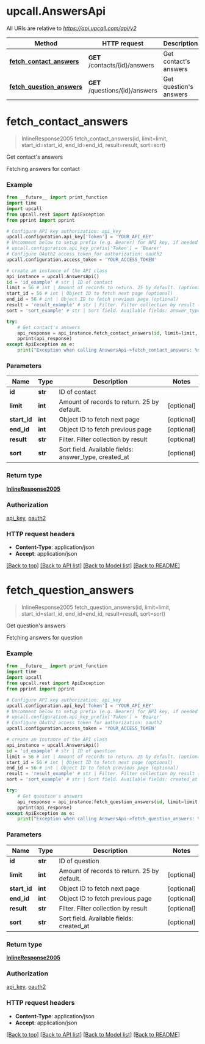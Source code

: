 # upcall.AnswersApi

All URIs are relative to *https://api.upcall.com/api/v2*

Method | HTTP request | Description
------------- | ------------- | -------------
[**fetch_contact_answers**](AnswersApi.md#fetch_contact_answers) | **GET** /contacts/{id}/answers | Get contact&#39;s answers
[**fetch_question_answers**](AnswersApi.md#fetch_question_answers) | **GET** /questions/{id}/answers | Get question&#39;s answers


# **fetch_contact_answers**
> InlineResponse2005 fetch_contact_answers(id, limit=limit, start_id=start_id, end_id=end_id, result=result, sort=sort)

Get contact's answers

Fetching answers for contact

### Example 
```python
from __future__ import print_function
import time
import upcall
from upcall.rest import ApiException
from pprint import pprint

# Configure API key authorization: api_key
upcall.configuration.api_key['Token'] = 'YOUR_API_KEY'
# Uncomment below to setup prefix (e.g. Bearer) for API key, if needed
# upcall.configuration.api_key_prefix['Token'] = 'Bearer'
# Configure OAuth2 access token for authorization: oauth2
upcall.configuration.access_token = 'YOUR_ACCESS_TOKEN'

# create an instance of the API class
api_instance = upcall.AnswersApi()
id = 'id_example' # str | ID of contact
limit = 56 # int | Amount of records to return. 25 by default. (optional)
start_id = 56 # int | Object ID to fetch next page (optional)
end_id = 56 # int | Object ID to fetch previous page (optional)
result = 'result_example' # str | Filter. Filter collection by result (optional)
sort = 'sort_example' # str | Sort field. Available fields: answer_type, created_at (optional)

try: 
    # Get contact's answers
    api_response = api_instance.fetch_contact_answers(id, limit=limit, start_id=start_id, end_id=end_id, result=result, sort=sort)
    pprint(api_response)
except ApiException as e:
    print("Exception when calling AnswersApi->fetch_contact_answers: %s\n" % e)
```

### Parameters

Name | Type | Description  | Notes
------------- | ------------- | ------------- | -------------
 **id** | **str**| ID of contact | 
 **limit** | **int**| Amount of records to return. 25 by default. | [optional] 
 **start_id** | **int**| Object ID to fetch next page | [optional] 
 **end_id** | **int**| Object ID to fetch previous page | [optional] 
 **result** | **str**| Filter. Filter collection by result | [optional] 
 **sort** | **str**| Sort field. Available fields: answer_type, created_at | [optional] 

### Return type

[**InlineResponse2005**](InlineResponse2005.md)

### Authorization

[api_key](../README.md#api_key), [oauth2](../README.md#oauth2)

### HTTP request headers

 - **Content-Type**: application/json
 - **Accept**: application/json

[[Back to top]](#) [[Back to API list]](../README.md#documentation-for-api-endpoints) [[Back to Model list]](../README.md#documentation-for-models) [[Back to README]](../README.md)

# **fetch_question_answers**
> InlineResponse2005 fetch_question_answers(id, limit=limit, start_id=start_id, end_id=end_id, result=result, sort=sort)

Get question's answers

Fetching answers for question

### Example 
```python
from __future__ import print_function
import time
import upcall
from upcall.rest import ApiException
from pprint import pprint

# Configure API key authorization: api_key
upcall.configuration.api_key['Token'] = 'YOUR_API_KEY'
# Uncomment below to setup prefix (e.g. Bearer) for API key, if needed
# upcall.configuration.api_key_prefix['Token'] = 'Bearer'
# Configure OAuth2 access token for authorization: oauth2
upcall.configuration.access_token = 'YOUR_ACCESS_TOKEN'

# create an instance of the API class
api_instance = upcall.AnswersApi()
id = 'id_example' # str | ID of question
limit = 56 # int | Amount of records to return. 25 by default. (optional)
start_id = 56 # int | Object ID to fetch next page (optional)
end_id = 56 # int | Object ID to fetch previous page (optional)
result = 'result_example' # str | Filter. Filter collection by result (optional)
sort = 'sort_example' # str | Sort field. Available fields: created_at (optional)

try: 
    # Get question's answers
    api_response = api_instance.fetch_question_answers(id, limit=limit, start_id=start_id, end_id=end_id, result=result, sort=sort)
    pprint(api_response)
except ApiException as e:
    print("Exception when calling AnswersApi->fetch_question_answers: %s\n" % e)
```

### Parameters

Name | Type | Description  | Notes
------------- | ------------- | ------------- | -------------
 **id** | **str**| ID of question | 
 **limit** | **int**| Amount of records to return. 25 by default. | [optional] 
 **start_id** | **int**| Object ID to fetch next page | [optional] 
 **end_id** | **int**| Object ID to fetch previous page | [optional] 
 **result** | **str**| Filter. Filter collection by result | [optional] 
 **sort** | **str**| Sort field. Available fields: created_at | [optional] 

### Return type

[**InlineResponse2005**](InlineResponse2005.md)

### Authorization

[api_key](../README.md#api_key), [oauth2](../README.md#oauth2)

### HTTP request headers

 - **Content-Type**: application/json
 - **Accept**: application/json

[[Back to top]](#) [[Back to API list]](../README.md#documentation-for-api-endpoints) [[Back to Model list]](../README.md#documentation-for-models) [[Back to README]](../README.md)

